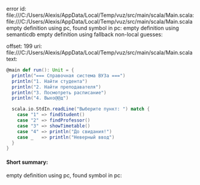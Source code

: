 error id: file:///C:/Users/Alexis/AppData/Local/Temp/vuz/src/main/scala/Main.scala:
file:///C:/Users/Alexis/AppData/Local/Temp/vuz/src/main/scala/Main.scala
empty definition using pc, found symbol in pc: 
empty definition using semanticdb
empty definition using fallback
non-local guesses:

offset: 199
uri: file:///C:/Users/Alexis/AppData/Local/Temp/vuz/src/main/scala/Main.scala
text:
```scala
@main def run(): Unit = {
  println("=== Справочная система ВУЗа ===")
  println("1. Найти студента")
  println("2. Найти преподавателя")
  println("3. Посмотреть расписание")
  println("4. Выхо@@д")

  scala.io.StdIn.readLine("Выберите пункт: ") match {
    case "1" => findStudent()
    case "2" => findProfessor()
    case "3" => showTimetable()
    case "4" => println("До свидания!")
    case _   => println("Неверный ввод")
  }
}


```


#### Short summary: 

empty definition using pc, found symbol in pc: 